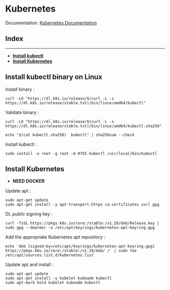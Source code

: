 # Kubernetes

Documentation: [Kubernetes Documentation](https://kubernetes.io/docs/home/)

## Index

---
- [**Install kubectl**](#install-kubectl-binary-on-linux)
- [**Install Kubernetes**](#install-kubernetes)


## Install kubectl binary on Linux

Install binary :

```
curl -LO "https://dl.k8s.io/release/$(curl -L -s https://dl.k8s.io/release/stable.txt)/bin/linux/amd64/kubectl"
```

Validate binary :
```
curl -LO "https://dl.k8s.io/release/$(curl -L -s https://dl.k8s.io/release/stable.txt)/bin/linux/amd64/kubectl.sha256"
```

```
echo "$(cat kubectl.sha256)  kubectl" | sha256sum --check
```

Install kubectl :

```
sudo install -o root -g root -m 0755 kubectl /usr/local/bin/kubectl
```

## Install Kubernetes


- **NEED DOCKER**


Update apt :

```
sudo apt-get update
sudo apt-get install -y apt-transport-https ca-certificates curl gpg
```

DL public signing key :

```
curl -fsSL https://pkgs.k8s.io/core:/stable:/v1.28/deb/Release.key | sudo gpg --dearmor -o /etc/apt/keyrings/kubernetes-apt-keyring.gpg
```

Add the appropriate Kubernetes apt repository :

```
echo 'deb [signed-by=/etc/apt/keyrings/kubernetes-apt-keyring.gpg] https://pkgs.k8s.io/core:/stable:/v1.28/deb/ /' | sudo tee /etc/apt/sources.list.d/kubernetes.list
```
Update apt and install :

```
sudo apt-get update
sudo apt-get install -y kubelet kubeadm kubectl
sudo apt-mark hold kubelet kubeadm kubectl
```

